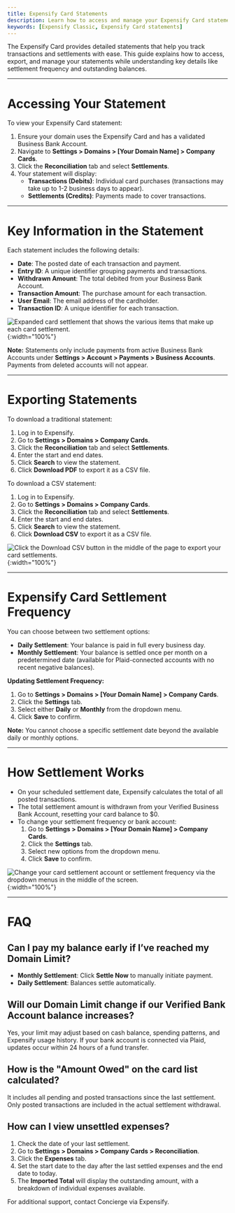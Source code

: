 ```yaml
---
title: Expensify Card Statements
description: Learn how to access and manage your Expensify Card statements and settlements.
keywords: [Expensify Classic, Expensify Card statements]
---
```

<div id="expensify-classic" markdown="1">

The Expensify Card provides detailed statements that help you track transactions and settlements with ease. This guide explains how to access, export, and manage your statements while understanding key details like settlement frequency and outstanding balances.

---

# Accessing Your Statement

To view your Expensify Card statement:
1. Ensure your domain uses the Expensify Card and has a validated Business Bank Account.
2. Navigate to **Settings > Domains > [Your Domain Name] > Company Cards**.
3. Click the **Reconciliation** tab and select **Settlements**.
4. Your statement will display:
   - **Transactions (Debits)**: Individual card purchases (transactions may take up to 1-2 business days to appear).
   - **Settlements (Credits)**: Payments made to cover transactions.

---

# Key Information in the Statement

Each statement includes the following details:
- **Date**: The posted date of each transaction and payment.
- **Entry ID**: A unique identifier grouping payments and transactions.
- **Withdrawn Amount**: The total debited from your Business Bank Account.
- **Transaction Amount**: The purchase amount for each transaction.
- **User Email**: The email address of the cardholder.
- **Transaction ID**: A unique identifier for each transaction.

![Expanded card settlement that shows the various items that make up each card settlement.](https://help.expensify.com/assets/images/ExpensifyHelp_SettlementExpanded.png){:width="100%"}

**Note:** Statements only include payments from active Business Bank Accounts under **Settings > Account > Payments > Business Accounts**. Payments from deleted accounts will not appear.

---

# Exporting Statements

To download a traditional statement:
1. Log in to Expensify.
2. Go to **Settings > Domains > Company Cards**.
3. Click the **Reconciliation** tab and select **Settlements**.
4. Enter the start and end dates.
5. Click **Search** to view the statement.
6. Click **Download PDF** to export it as a CSV file. 

To download a CSV statement:
1. Log in to Expensify.
2. Go to **Settings > Domains > Company Cards**.
3. Click the **Reconciliation** tab and select **Settlements**.
4. Enter the start and end dates.
5. Click **Search** to view the statement.
6. Click **Download CSV** to export it as a CSV file.

![Click the Download CSV button in the middle of the page to export your card settlements.](https://help.expensify.com/assets/images/ExpensifyHelp_SettlementExport.png){:width="100%"}

---

# Expensify Card Settlement Frequency

You can choose between two settlement options:
- **Daily Settlement**: Your balance is paid in full every business day.
- **Monthly Settlement**: Your balance is settled once per month on a predetermined date (available for Plaid-connected accounts with no recent negative balances).

**Updating Settlement Frequency:**
1. Go to **Settings > Domains > [Your Domain Name] > Company Cards**.
2. Click the **Settings** tab.
3. Select either **Daily** or **Monthly** from the dropdown menu.
4. Click **Save** to confirm.

**Note:** You cannot choose a specific settlement date beyond the available daily or monthly options.

---

# How Settlement Works

- On your scheduled settlement date, Expensify calculates the total of all posted transactions.
- The total settlement amount is withdrawn from your Verified Business Bank Account, resetting your card balance to $0.
- To change your settlement frequency or bank account:
  1. Go to **Settings > Domains > [Your Domain Name] > Company Cards**.
  2. Click the **Settings** tab.
  3. Select new options from the dropdown menu.
  4. Click **Save** to confirm.

![Change your card settlement account or settlement frequency via the dropdown menus in the middle of the screen.](https://help.expensify.com/assets/images/ExpensifyHelp_CardSettings.png){:width="100%"}

---

# FAQ

## Can I pay my balance early if I’ve reached my Domain Limit?
- **Monthly Settlement**: Click **Settle Now** to manually initiate payment.
- **Daily Settlement**: Balances settle automatically.

## Will our Domain Limit change if our Verified Bank Account balance increases?
Yes, your limit may adjust based on cash balance, spending patterns, and Expensify usage history. If your bank account is connected via Plaid, updates occur within 24 hours of a fund transfer.

## How is the "Amount Owed" on the card list calculated?
It includes all pending and posted transactions since the last settlement. Only posted transactions are included in the actual settlement withdrawal.

## How can I view unsettled expenses?
1. Check the date of your last settlement.
2. Go to **Settings > Domains > Company Cards > Reconciliation**.
3. Click the **Expenses** tab.
4. Set the start date to the day after the last settled expenses and the end date to today.
5. The **Imported Total** will display the outstanding amount, with a breakdown of individual expenses available.

For additional support, contact Concierge via Expensify.

</div>
